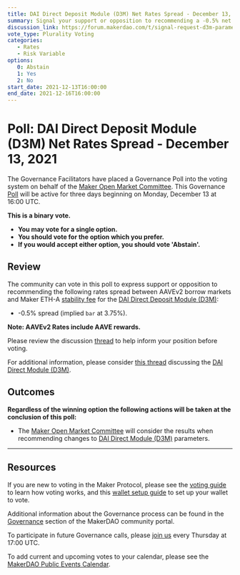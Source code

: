 ```yaml
---
title: DAI Direct Deposit Module (D3M) Net Rates Spread - December 13, 2021
summary: Signal your support or opposition to recommending a -0.5% net rates spread between AAVEv2 borrow rate and Maker ETH-A stability fee.
discussion_link: https://forum.makerdao.com/t/signal-request-d3m-parameters-guidance-for-momc/11898
vote_type: Plurality Voting
categories:
   - Rates
   - Risk Variable
options:
   0: Abstain
   1: Yes
   2: No
start_date: 2021-12-13T16:00:00
end_date: 2021-12-16T16:00:00
---
```

# Poll: DAI Direct Deposit Module (D3M) Net Rates Spread - December 13, 2021

The Governance Facilitators have placed a Governance Poll into the voting system on behalf of the [Maker Open Market Committee](https://forum.makerdao.com/t/parameter-proposal-group-makerdao-open-market-committee/7355). This Governance [Poll](https://community-development.makerdao.com/en/learn/governance/on-chain-gov) will be active for three days beginning on Monday, December 13 at 16:00 UTC.

**This is a binary vote.** 
- **You may vote for a single option.** 
- **You should vote for the option which you prefer.**
- **If you would accept either option, you should vote 'Abstain'.**

## Review

The community can vote in this poll to express support or opposition to recommending the following rates spread between AAVEv2 borrow markets and Maker ETH-A [stability fee](https://makerdao.world/en/learn/governance/param-stability-fee) for the [DAI Direct Deposit Module (D3M)](https://mips.makerdao.com/mips/details/MIP50): 
* -0.5% spread (implied `bar` at 3.75%). 

**Note: AAVEv2 Rates include AAVE rewards.**


Please review the discussion [thread](https://forum.makerdao.com/t/signal-request-d3m-parameters-guidance-for-momc/11898) to help inform your position before voting.

For additional information, please consider [this thread](https://forum.makerdao.com/t/discussion-direct-deposit-dai-module-d3m/7357) discussing the [DAI Direct Module (D3M)](https://mips.makerdao.com/mips/details/MIP50).

## Outcomes

**Regardless of the winning option the following actions will be taken at the conclusion of this poll:**
* The [Maker Open Market Committee](https://forum.makerdao.com/t/parameter-proposal-group-makerdao-open-market-committee/7355) will consider the results when recommending changes to [DAI Direct Module (D3M)](https://mips.makerdao.com/mips/details/MIP50) parameters.

---

## Resources

If you are new to voting in the Maker Protocol, please see the [voting guide](https://community-development.makerdao.com/en/learn/governance/how-voting-works/) to learn how voting works, and this [wallet setup guide](https://community-development.makerdao.com/en/learn/governance/voting-setup/) to set up your wallet to vote.

Additional information about the Governance process can be found in the [Governance](https://community-development.makerdao.com/en/learn/governance) section of the MakerDAO community portal.

To participate in future Governance calls, please [join us](https://github.com/makerdao/community/tree/master/governance/governance-and-risk-meetings) every Thursday at 17:00 UTC.

To add current and upcoming votes to your calendar, please see the [MakerDAO Public Events Calendar](https://calendar.google.com/calendar/embed?src=makerdao.com_3efhm2ghipksegl009ktniomdk%40group.calendar.google.com&ctz=UTC&mode=week&showCalendars=0&showPrint=0).
